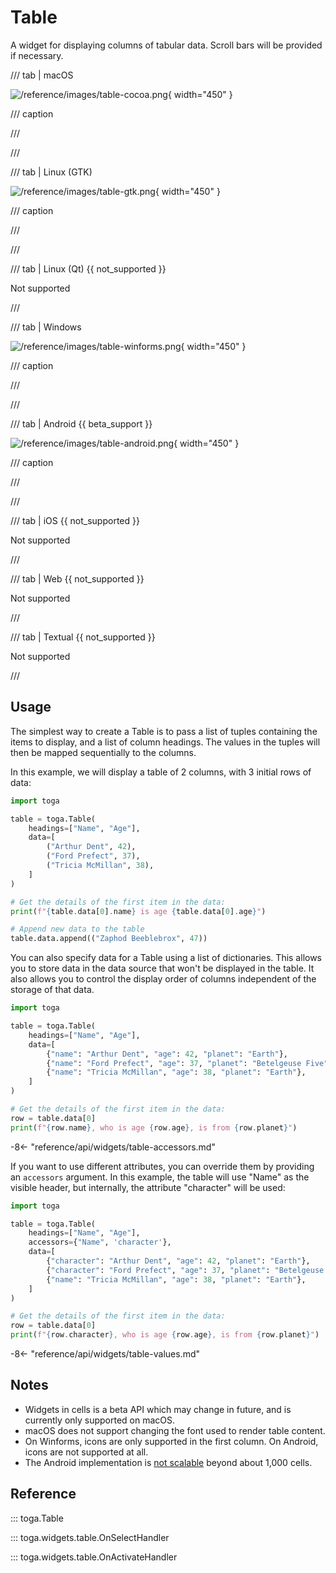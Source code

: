 # Table

A widget for displaying columns of tabular data. Scroll bars will be provided if necessary.

/// tab | macOS

![/reference/images/table-cocoa.png](/reference/images/table-cocoa.png){ width="450" }

/// caption

///

<!-- TODO: Update alt text -->

///

/// tab | Linux (GTK)

![/reference/images/table-gtk.png](/reference/images/table-gtk.png){ width="450" }

/// caption

///

<!-- TODO: Update alt text -->

///

/// tab | Linux (Qt) {{ not_supported }}

Not supported

///

/// tab | Windows

![/reference/images/table-winforms.png](/reference/images/table-winforms.png){ width="450" }

/// caption

///

<!-- TODO: Update alt text -->

///

/// tab | Android {{ beta_support }}

![/reference/images/table-android.png](/reference/images/table-android.png){ width="450" }

/// caption

///

<!-- TODO: Update alt text -->

///

/// tab | iOS {{ not_supported }}

Not supported

///

/// tab | Web {{ not_supported }}

Not supported

///

/// tab | Textual {{ not_supported }}

Not supported

///

## Usage

The simplest way to create a Table is to pass a list of tuples containing the items to display, and a list of column headings. The values in the tuples will then be mapped sequentially to the columns.

In this example, we will display a table of 2 columns, with 3 initial rows of data:

```python
import toga

table = toga.Table(
    headings=["Name", "Age"],
    data=[
        ("Arthur Dent", 42),
        ("Ford Prefect", 37),
        ("Tricia McMillan", 38),
    ]
)

# Get the details of the first item in the data:
print(f"{table.data[0].name} is age {table.data[0].age}")

# Append new data to the table
table.data.append(("Zaphod Beeblebrox", 47))
```

You can also specify data for a Table using a list of dictionaries. This allows you to store data in the data source that won't be displayed in the table. It also allows you to control the display order of columns independent of the storage of that data.

```python
import toga

table = toga.Table(
    headings=["Name", "Age"],
    data=[
        {"name": "Arthur Dent", "age": 42, "planet": "Earth"},
        {"name": "Ford Prefect", "age": 37, "planet": "Betelgeuse Five"},
        {"name": "Tricia McMillan", "age": 38, "planet": "Earth"},
    ]
)

# Get the details of the first item in the data:
row = table.data[0]
print(f"{row.name}, who is age {row.age}, is from {row.planet}")
```

-8<- "reference/api/widgets/table-accessors.md"

If you want to use different attributes, you can override them by providing an `accessors` argument. In this example, the table will use "Name" as the visible header, but internally, the attribute "character" will be used:

```python
import toga

table = toga.Table(
    headings=["Name", "Age"],
    accessors={"Name", 'character'},
    data=[
        {"character": "Arthur Dent", "age": 42, "planet": "Earth"},
        {"character": "Ford Prefect", "age": 37, "planet": "Betelgeuse Five"},
        {"name": "Tricia McMillan", "age": 38, "planet": "Earth"},
    ]
)

# Get the details of the first item in the data:
row = table.data[0]
print(f"{row.character}, who is age {row.age}, is from {row.planet}")
```

-8<- "reference/api/widgets/table-values.md"

## Notes

- Widgets in cells is a beta API which may change in future, and is currently only supported on macOS.
- macOS does not support changing the font used to render table content.
- On Winforms, icons are only supported in the first column. On Android, icons are not supported at all.
- The Android implementation is [not scalable](https://github.com/beeware/toga/issues/1392) beyond about 1,000 cells.

## Reference

::: toga.Table

::: toga.widgets.table.OnSelectHandler

::: toga.widgets.table.OnActivateHandler
